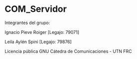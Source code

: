 # COM_Servidor

Integrantes del grupo:

Ignacio Pieve Roiger [Legajo: 79071]

Leila Aylén Spini [Legajo: 79876]

Licencia pública GNU Cátedra de Comunicaciones - UTN FRC
